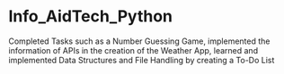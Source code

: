 # Info_AidTech_Python
Completed Tasks such as a Number Guessing Game, implemented the information of APIs in the creation of the Weather App, learned and implemented Data Structures and File Handling by creating a To-Do List
